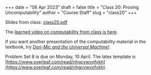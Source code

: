 +++
date = "06 Apr 2023"
draft = false
title = "Class 20: Proving Uncomputability"
author = "Course Staff"
slug = "class20"
+++

Slides from class: [class20.pdf](https://www.dropbox.com/s/r5v70s5acql8k9b/class20.pdf?dl=0)

The [learned video on computability from class is here](https://www.youtube.com/watch?v=xx5t5ps-bwc).

If you want another presentation of the computability material in the textbook, try [_Dori-Mic and the Universal Machine!_](https://dori-mic.org/).

Problem Set 8 is due on Monday, 10 April. The latex template is [https://www.overleaf.com/read/nhgcvwvnfvkh](https://www.overleaf.com/read/nhgcvwvnfvkh).



